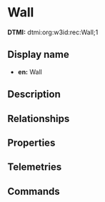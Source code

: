 # Wall
**DTMI:** dtmi:org:w3id:rec:Wall;1
## Display name
- **en:** Wall
## Description
## Relationships
## Properties
## Telemetries
## Commands
